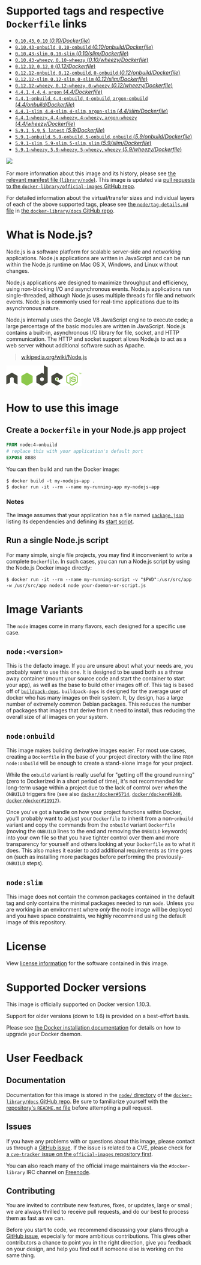 # Supported tags and respective `Dockerfile` links

-	[`0.10.43`, `0.10` (*0.10/Dockerfile*)](https://github.com/nodejs/docker-node/blob/03d0a92fc4a52087d3bd414b49a977325a7ac4ff/0.10/Dockerfile)
-	[`0.10.43-onbuild`, `0.10-onbuild` (*0.10/onbuild/Dockerfile*)](https://github.com/nodejs/docker-node/blob/03d0a92fc4a52087d3bd414b49a977325a7ac4ff/0.10/onbuild/Dockerfile)
-	[`0.10.43-slim`, `0.10-slim` (*0.10/slim/Dockerfile*)](https://github.com/nodejs/docker-node/blob/03d0a92fc4a52087d3bd414b49a977325a7ac4ff/0.10/slim/Dockerfile)
-	[`0.10.43-wheezy`, `0.10-wheezy` (*0.10/wheezy/Dockerfile*)](https://github.com/nodejs/docker-node/blob/03d0a92fc4a52087d3bd414b49a977325a7ac4ff/0.10/wheezy/Dockerfile)
-	[`0.12.12`, `0.12`, `0` (*0.12/Dockerfile*)](https://github.com/nodejs/docker-node/blob/bbdb1dc2ed5e1a0e57ec9d59f9a0cbdd104ff090/0.12/Dockerfile)
-	[`0.12.12-onbuild`, `0.12-onbuild`, `0-onbuild` (*0.12/onbuild/Dockerfile*)](https://github.com/nodejs/docker-node/blob/bbdb1dc2ed5e1a0e57ec9d59f9a0cbdd104ff090/0.12/onbuild/Dockerfile)
-	[`0.12.12-slim`, `0.12-slim`, `0-slim` (*0.12/slim/Dockerfile*)](https://github.com/nodejs/docker-node/blob/bbdb1dc2ed5e1a0e57ec9d59f9a0cbdd104ff090/0.12/slim/Dockerfile)
-	[`0.12.12-wheezy`, `0.12-wheezy`, `0-wheezy` (*0.12/wheezy/Dockerfile*)](https://github.com/nodejs/docker-node/blob/bbdb1dc2ed5e1a0e57ec9d59f9a0cbdd104ff090/0.12/wheezy/Dockerfile)
-	[`4.4.1`, `4.4`, `4`, `argon` (*4.4/Dockerfile*)](https://github.com/nodejs/docker-node/blob/88077364f7612b1f0e4bdd81db286886cf516958/4.4/Dockerfile)
-	[`4.4.1-onbuild`, `4.4-onbuild`, `4-onbuild`, `argon-onbuild` (*4.4/onbuild/Dockerfile*)](https://github.com/nodejs/docker-node/blob/88077364f7612b1f0e4bdd81db286886cf516958/4.4/onbuild/Dockerfile)
-	[`4.4.1-slim`, `4.4-slim`, `4-slim`, `argon-slim` (*4.4/slim/Dockerfile*)](https://github.com/nodejs/docker-node/blob/88077364f7612b1f0e4bdd81db286886cf516958/4.4/slim/Dockerfile)
-	[`4.4.1-wheezy`, `4.4-wheezy`, `4-wheezy`, `argon-wheezy` (*4.4/wheezy/Dockerfile*)](https://github.com/nodejs/docker-node/blob/88077364f7612b1f0e4bdd81db286886cf516958/4.4/wheezy/Dockerfile)
-	[`5.9.1`, `5.9`, `5`, `latest` (*5.9/Dockerfile*)](https://github.com/nodejs/docker-node/blob/9dfa3cbd5ca0133d3c111e4624e3452169b4fef9/5.9/Dockerfile)
-	[`5.9.1-onbuild`, `5.9-onbuild`, `5-onbuild`, `onbuild` (*5.9/onbuild/Dockerfile*)](https://github.com/nodejs/docker-node/blob/9dfa3cbd5ca0133d3c111e4624e3452169b4fef9/5.9/onbuild/Dockerfile)
-	[`5.9.1-slim`, `5.9-slim`, `5-slim`, `slim` (*5.9/slim/Dockerfile*)](https://github.com/nodejs/docker-node/blob/9dfa3cbd5ca0133d3c111e4624e3452169b4fef9/5.9/slim/Dockerfile)
-	[`5.9.1-wheezy`, `5.9-wheezy`, `5-wheezy`, `wheezy` (*5.9/wheezy/Dockerfile*)](https://github.com/nodejs/docker-node/blob/9dfa3cbd5ca0133d3c111e4624e3452169b4fef9/5.9/wheezy/Dockerfile)

[![](https://badge.imagelayers.io/node:latest.svg)](https://imagelayers.io/?images=node:0.10.43,node:0.10.43-onbuild,node:0.10.43-slim,node:0.10.43-wheezy,node:0.12.12,node:0.12.12-onbuild,node:0.12.12-slim,node:0.12.12-wheezy,node:4.4.1,node:4.4.1-onbuild,node:4.4.1-slim,node:4.4.1-wheezy,node:5.9.1,node:5.9.1-onbuild,node:5.9.1-slim,node:5.9.1-wheezy)

For more information about this image and its history, please see [the relevant manifest file (`library/node`)](https://github.com/docker-library/official-images/blob/master/library/node). This image is updated via [pull requests to the `docker-library/official-images` GitHub repo](https://github.com/docker-library/official-images/pulls?q=label%3Alibrary%2Fnode).

For detailed information about the virtual/transfer sizes and individual layers of each of the above supported tags, please see [the `node/tag-details.md` file](https://github.com/docker-library/docs/blob/master/node/tag-details.md) in [the `docker-library/docs` GitHub repo](https://github.com/docker-library/docs).

# What is Node.js?

Node.js is a software platform for scalable server-side and networking applications. Node.js applications are written in JavaScript and can be run within the Node.js runtime on Mac OS X, Windows, and Linux without changes.

Node.js applications are designed to maximize throughput and efficiency, using non-blocking I/O and asynchronous events. Node.js applications run single-threaded, although Node.js uses multiple threads for file and network events. Node.js is commonly used for real-time applications due to its asynchronous nature.

Node.js internally uses the Google V8 JavaScript engine to execute code; a large percentage of the basic modules are written in JavaScript. Node.js contains a built-in, asynchronous I/O library for file, socket, and HTTP communication. The HTTP and socket support allows Node.js to act as a web server without additional software such as Apache.

> [wikipedia.org/wiki/Node.js](https://en.wikipedia.org/wiki/Node.js)

![logo](https://raw.githubusercontent.com/docker-library/docs/01c12653951b2fe592c1f93a13b4e289ada0e3a1/node/logo.png)

# How to use this image

## Create a `Dockerfile` in your Node.js app project

```dockerfile
FROM node:4-onbuild
# replace this with your application's default port
EXPOSE 8888
```

You can then build and run the Docker image:

```console
$ docker build -t my-nodejs-app .
$ docker run -it --rm --name my-running-app my-nodejs-app
```

### Notes

The image assumes that your application has a file named [`package.json`](https://docs.npmjs.com/files/package.json) listing its dependencies and defining its [start script](https://docs.npmjs.com/misc/scripts#default-values).

## Run a single Node.js script

For many simple, single file projects, you may find it inconvenient to write a complete `Dockerfile`. In such cases, you can run a Node.js script by using the Node.js Docker image directly:

```console
$ docker run -it --rm --name my-running-script -v "$PWD":/usr/src/app -w /usr/src/app node:4 node your-daemon-or-script.js
```

# Image Variants

The `node` images come in many flavors, each designed for a specific use case.

## `node:<version>`

This is the defacto image. If you are unsure about what your needs are, you probably want to use this one. It is designed to be used both as a throw away container (mount your source code and start the container to start your app), as well as the base to build other images off of. This tag is based off of [`buildpack-deps`](https://registry.hub.docker.com/_/buildpack-deps/). `buildpack-deps` is designed for the average user of docker who has many images on their system. It, by design, has a large number of extremely common Debian packages. This reduces the number of packages that images that derive from it need to install, thus reducing the overall size of all images on your system.

## `node:onbuild`

This image makes building derivative images easier. For most use cases, creating a `Dockerfile` in the base of your project directory with the line `FROM node:onbuild` will be enough to create a stand-alone image for your project.

While the `onbuild` variant is really useful for "getting off the ground running" (zero to Dockerized in a short period of time), it's not recommended for long-term usage within a project due to the lack of control over *when* the `ONBUILD` triggers fire (see also [`docker/docker#5714`](https://github.com/docker/docker/issues/5714), [`docker/docker#8240`](https://github.com/docker/docker/issues/8240), [`docker/docker#11917`](https://github.com/docker/docker/issues/11917)).

Once you've got a handle on how your project functions within Docker, you'll probably want to adjust your `Dockerfile` to inherit from a non-`onbuild` variant and copy the commands from the `onbuild` variant `Dockerfile` (moving the `ONBUILD` lines to the end and removing the `ONBUILD` keywords) into your own file so that you have tighter control over them and more transparency for yourself and others looking at your `Dockerfile` as to what it does. This also makes it easier to add additional requirements as time goes on (such as installing more packages before performing the previously-`ONBUILD` steps).

## `node:slim`

This image does not contain the common packages contained in the default tag and only contains the minimal packages needed to run `node`. Unless you are working in an environment where *only* the node image will be deployed and you have space constraints, we highly recommend using the default image of this repository.

# License

View [license information](https://github.com/joyent/node/blob/master/LICENSE) for the software contained in this image.

# Supported Docker versions

This image is officially supported on Docker version 1.10.3.

Support for older versions (down to 1.6) is provided on a best-effort basis.

Please see [the Docker installation documentation](https://docs.docker.com/installation/) for details on how to upgrade your Docker daemon.

# User Feedback

## Documentation

Documentation for this image is stored in the [`node/` directory](https://github.com/docker-library/docs/tree/master/node) of the [`docker-library/docs` GitHub repo](https://github.com/docker-library/docs). Be sure to familiarize yourself with the [repository's `README.md` file](https://github.com/docker-library/docs/blob/master/README.md) before attempting a pull request.

## Issues

If you have any problems with or questions about this image, please contact us through a [GitHub issue](https://github.com/nodejs/docker-node/issues). If the issue is related to a CVE, please check for [a `cve-tracker` issue on the `official-images` repository first](https://github.com/docker-library/official-images/issues?q=label%3Acve-tracker).

You can also reach many of the official image maintainers via the `#docker-library` IRC channel on [Freenode](https://freenode.net).

## Contributing

You are invited to contribute new features, fixes, or updates, large or small; we are always thrilled to receive pull requests, and do our best to process them as fast as we can.

Before you start to code, we recommend discussing your plans through a [GitHub issue](https://github.com/nodejs/docker-node/issues), especially for more ambitious contributions. This gives other contributors a chance to point you in the right direction, give you feedback on your design, and help you find out if someone else is working on the same thing.
